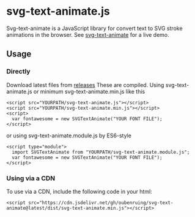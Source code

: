 # svg-text-animate.js
Svg-text-animate is a JavaScript library for convert text to SVG stroke animations in the browser.
See [svg-text-animate](https://oubenruing.github.io/svg-text-animate/) for a live demo.

## Usage

### Directly

Download latest files from [releases](https://github.com/oubenruing/svg-text-animate/releases) These are compiled.
Using svg-text-animate.js or minimum svg-text-animate.min.js like this

    <script src="YOURPATH/svg-text-animate.js"></script>
    <script src="YOURPATH/svg-text-animate.min.js"></script>
    <script>
      var fontawesome = new SVGTextAnimate("YOUR FONT FILE");
    </script>
or using svg-text-animate.module.js by ES6-style
    
    <script type="module">
      import SVGTextAnimate from "YOURPATH/svg-text-animate.module.js";
      var fontawesome = new SVGTextAnimate("YOUR FONT FILE");
    </script>
    
### Using via a CDN

To use via a CDN, include the following code in your html:

    <script src="https://cdn.jsdelivr.net/gh/oubenruing/svg-text-animate@latest/dist/svg-text-animate.min.js"></script>
